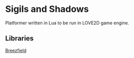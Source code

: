 # Sigils and Shadows
Platformer written in Lua to be run in LOVE2D game engine.


## Libraries

[Breezfield](https://github.com/HDictus/breezefield)
